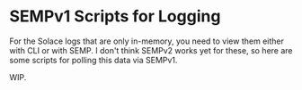 # SEMPv1 Scripts for Logging

For the Solace logs that are only in-memory, you need to view them either with CLI or with SEMP.  I don't think SEMPv2 works yet for these,
so here are some scripts for polling this data via SEMPv1.

WIP.

